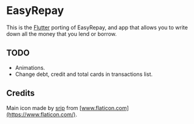# EasyRepay

This is the [Flutter](https://flutter.dev) porting of EasyRepay, and app that allows you to write down all the money that you lend or borrow.

## TODO

- Animations.
- Change debt, credit and total cards in transactions list.

## Credits

Main icon made by [srip](https://www.flaticon.com/authors/srip) from [www.flaticon.com](https://www.flaticon.com/).
